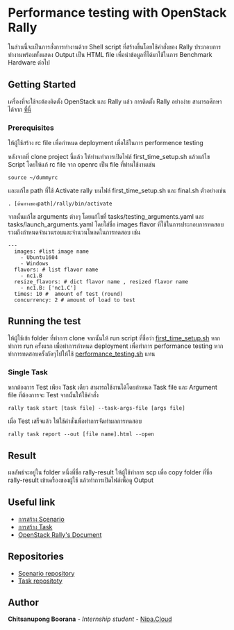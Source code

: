 # Performance testing with OpenStack Rally

ในส่วนนี้จะเป็นการสั่งการทำงานด้วย Shell script ที่สร้างขึ้นโดยใช้คำสั่งของ Rally ประกอบการทำงานพร้อมทั้งแสดง Output เป็น HTML file เพื่อนำข้อมูลที่ได้มาใช้ในการ Benchmark Hardware ต่อไป

## Getting Started

เครื่องที่จะใช้จะต้องติดตั้ง OpenStack และ Rally แล้ว
การติดตั้ง Rally อย่างง่าย สามารถศึกษาได้จาก [ที่นี่](http://rally.readthedocs.io/en/0.10.0/install_and_upgrade/index.html)

### Prerequisites

ให้ผู้ใช้สร้าง rc file เพื่อกำหนด deployment เพื่อใช้ในการ performence testing

หลังจากที่ clone project นี้แล้ว ให้ท่านทำการเปิดไฟล์ first_time_setup.sh แล้วแก้ไข Script โดยให้แก้ rc file จาก openrc เป็น file ที่ท่านใช้งานเช่น
```
source ~/dummyrc
```
และแก้ไข path ที่ใช้ Activate rally บนไฟล์ first_time_setup.sh และ final.sh ตัวอย่างเช่น
```
. [ต้นทางของpath]/rally/bin/activate
```
จากนั้นแก้ไข arguments ต่างๆ โดยแก้ไขที่ tasks/testing_arguments.yaml และ tasks/launch_arguments.yaml โดยใส่ชื่อ images flavor ที่ใช้ในการประกอบการทดสอบ รวมถึงกำหนดจำนวนรอบและจำนวนโหลดในการทดสอบ เช่น

```
---
  images: #list image name 
    - Ubuntu1604
    - Windows
  flavors: # list flavor name
    - nc1.B
  resize_flavors: # dict flavor name , resized flavor name
    - nc1.B: ['nc1.C']
  times: 10 #  amount of test (round)
  concurrency: 2 # amount of load to test
```

## Running the test

ให้ผู้ใช้เข้า folder ที่ทำการ clone จากนั้นให้ run script ที่ชื่อว่า [first_time_setup.sh](https://github.com/KoutaCS/rally_test/blob/staging/first_time_setup.sh) หากทำการ run ครั้งแรก เพื่อทำการกำหนด deployment เพื่อทำการ performance testing หากทำการทดสอบครั้งถัดๆไปให้ใช้ [performance_testing.sh](https://github.com/KoutaCS/rally_test/blob/staging/performance_testing.sh) แทน

### Single Task
หากต้องการ Test เพียง Task เดียว สามารถใช้งานได้โดยกำหนด Task file และ Argument file ที่ต้องการจะ Test จากนั้นให้ใช้คำสั่ง
```
rally task start [task file] --task-args-file [args file]
```
เมื่อ Test เสร็จแล้ว ให้ใช้คำสั่งเพื่อทำการจัดทำผลการทดสอบ
```
rally task report --out [file name].html --open
```

## Result

ผลลัพธ์จะอยู่ใน folder หนึ่งที่ชื่อ rally-result ให้ผู้ใช้ทำการ scp เพื่อ copy folder ที่ชื่อ rally-result เข้าเครื่องของผู้ใช้ แล้วทำการเปิดไฟล์เพื่อดู Output

## Useful link
* [การสร้าง Scenario](http://rally.readthedocs.io/en/0.10.0/plugins/implementation/scenario_plugin.html)
* [การสร้าง Task](http://rally.readthedocs.io/en/0.10.0/quick_start/tutorial/step_2_input_task_format.html)
* [OpenStack Rally's Document](http://rally.readthedocs.io)

## Repositories
* [Scenario repository](https://github.com/KoutaCS/nipa.cloud_scenario)
* [Task repositoty](https://github.com/KoutaCS/rally_test)

## Author
**Chitsanupong Boorana** - *Internship student* - [Nipa.Cloud](https://www.nipa.cloud/)

